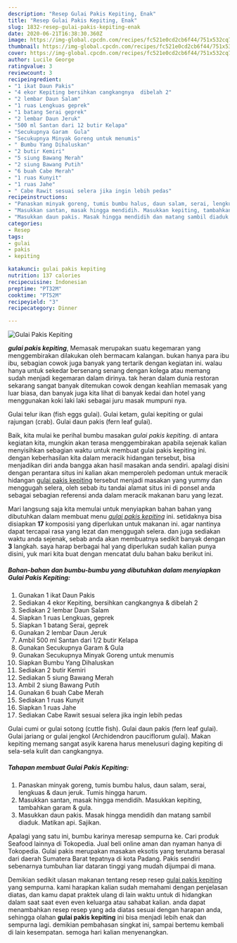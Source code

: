 ```yaml
---
description: "Resep Gulai Pakis Kepiting, Enak"
title: "Resep Gulai Pakis Kepiting, Enak"
slug: 1832-resep-gulai-pakis-kepiting-enak
date: 2020-06-21T16:38:30.360Z
image: https://img-global.cpcdn.com/recipes/fc521e0cd2cb6f44/751x532cq70/gulai-pakis-kepiting-foto-resep-utama.jpg
thumbnail: https://img-global.cpcdn.com/recipes/fc521e0cd2cb6f44/751x532cq70/gulai-pakis-kepiting-foto-resep-utama.jpg
cover: https://img-global.cpcdn.com/recipes/fc521e0cd2cb6f44/751x532cq70/gulai-pakis-kepiting-foto-resep-utama.jpg
author: Lucile George
ratingvalue: 3
reviewcount: 3
recipeingredient:
- "1 ikat Daun Pakis"
- "4 ekor Kepiting bersihkan cangkangnya  dibelah 2"
- "2 lembar Daun Salam"
- "1 ruas Lengkuas geprek"
- "1 batang Serai geprek"
- "2 lembar Daun Jeruk"
- "500 ml Santan dari 12 butir Kelapa"
- "Secukupnya Garam  Gula"
- "Secukupnya Minyak Goreng untuk menumis"
- " Bumbu Yang Dihaluskan"
- "2 butir Kemiri"
- "5 siung Bawang Merah"
- "2 siung Bawang Putih"
- "6 buah Cabe Merah"
- "1 ruas Kunyit"
- "1 ruas Jahe"
- " Cabe Rawit sesuai selera jika ingin lebih pedas"
recipeinstructions:
- "Panaskan minyak goreng, tumis bumbu halus, daun salam, serai, lengkuas &amp; daun jeruk. Tumis hingga harum."
- "Masukkan santan, masak hingga mendidih. Masukkan kepiting, tambahkan garam &amp; gula."
- "Masukkan daun pakis. Masak hingga mendidih dan matang sambil diaduk. Matikan api. Sajikan."
categories:
- Resep
tags:
- gulai
- pakis
- kepiting

katakunci: gulai pakis kepiting 
nutrition: 137 calories
recipecuisine: Indonesian
preptime: "PT32M"
cooktime: "PT52M"
recipeyield: "3"
recipecategory: Dinner

---
```



![Gulai Pakis Kepiting](https://img-global.cpcdn.com/recipes/fc521e0cd2cb6f44/751x532cq70/gulai-pakis-kepiting-foto-resep-utama.jpg)

<b><i>gulai pakis kepiting</i></b>, Memasak merupakan suatu kegemaran yang menggembirakan dilakukan oleh bermacam kalangan. bukan hanya para ibu ibu, sebagian cowok juga banyak yang tertarik dengan kegiatan ini. walau hanya untuk sekedar bersenang senang dengan kolega atau memang sudah menjadi kegemaran dalam dirinya. tak heran dalam dunia restoran sekarang sangat banyak ditemukan cowok dengan keahlian memasak yang luar biasa, dan banyak juga kita lihat di banyak kedai dan hotel yang menggunakan koki laki laki sebagai juru masak mumpuni nya.

Gulai telur ikan (fish eggs gulai). Gulai ketam, gulai kepiting or gulai rajungan (crab). Gulai daun pakis (fern leaf gulai).

Baik, kita mulai ke perihal bumbu masakan <i>gulai pakis kepiting</i>. di antara kegiatan kita, mungkin akan terasa menggembirakan apabila sejenak kalian menyisihkan sebagian waktu untuk membuat gulai pakis kepiting ini. dengan keberhasilan kita dalam meracik hidangan tersebut, bisa menjadikan diri anda bangga akan hasil masakan anda sendiri. apalagi disini dengan perantara situs ini kalian akan memperoleh pedoman untuk meracik hidangan <u>gulai pakis kepiting</u> tersebut menjadi masakan yang yummy dan menggugah selera, oleh sebab itu tandai alamat situs ini di ponsel anda sebagai sebagian referensi anda dalam meracik makanan baru yang lezat.


Mari langsung saja kita memulai untuk menyiapkan bahan bahan yang dibutuhkan dalam membuat menu <u><i>gulai pakis kepiting</i></u> ini. setidaknya bisa disiapkan <b>17</b> komposisi yang diperlukan untuk makanan ini. agar nantinya dapat tercapai rasa yang lezat dan menggugah selera. dan juga sediakan waktu anda sejenak, sebab anda akan membuatnya sedikit banyak dengan <b>3</b> langkah. saya harap berbagai hal yang diperlukan sudah kalian punya disini, yuk mari kita buat dengan mencatat dulu bahan baku berikut ini.

<!--inarticleads1-->

##### Bahan-bahan dan bumbu-bumbu yang dibutuhkan dalam menyiapkan Gulai Pakis Kepiting:

1. Gunakan 1 ikat Daun Pakis
1. Sediakan 4 ekor Kepiting, bersihkan cangkangnya &amp; dibelah 2
1. Sediakan 2 lembar Daun Salam
1. Siapkan 1 ruas Lengkuas, geprek
1. Siapkan 1 batang Serai, geprek
1. Gunakan 2 lembar Daun Jeruk
1. Ambil 500 ml Santan dari 1/2 butir Kelapa
1. Gunakan Secukupnya Garam &amp; Gula
1. Gunakan Secukupnya Minyak Goreng untuk menumis
1. Siapkan  Bumbu Yang Dihaluskan
1. Sediakan 2 butir Kemiri
1. Sediakan 5 siung Bawang Merah
1. Ambil 2 siung Bawang Putih
1. Gunakan 6 buah Cabe Merah
1. Sediakan 1 ruas Kunyit
1. Siapkan 1 ruas Jahe
1. Sediakan  Cabe Rawit sesuai selera jika ingin lebih pedas


Gulai cumi or gulai sotong (cuttle fish). Gulai daun pakis (fern leaf gulai). Gulai jariang or gulai jengkol (Archidendron pauciflorum gulai). Makan kepiting memang sangat asyik karena harus menelusuri daging kepiting di sela-sela kulit dan cangkangnya. 

<!--inarticleads2-->

##### Tahapan membuat Gulai Pakis Kepiting:

1. Panaskan minyak goreng, tumis bumbu halus, daun salam, serai, lengkuas &amp; daun jeruk. Tumis hingga harum.
1. Masukkan santan, masak hingga mendidih. Masukkan kepiting, tambahkan garam &amp; gula.
1. Masukkan daun pakis. Masak hingga mendidih dan matang sambil diaduk. Matikan api. Sajikan.


Apalagi yang satu ini, bumbu karinya meresap sempurna ke. Cari produk Seafood lainnya di Tokopedia. Jual beli online aman dan nyaman hanya di Tokopedia. Gulai pakis merupakan masakan eksotis yang terutama berasal dari daerah Sumatera Barat tepatnya di kota Padang. Pakis sendiri sebenarnya tumbuhan liar dataran tinggi yang mudah dijumpai di mana. 

Demikian sedikit ulasan makanan tentang resep resep <u>gulai pakis kepiting</u> yang sempurna. kami harapkan kalian sudah memahami dengan penjelasan diatas, dan kamu dapat praktek ulang di lain waktu untuk di hidangkan dalam saat saat even even keluarga atau sahabat kalian. anda dapat menambahkan resep resep yang ada diatas sesuai dengan harapan anda, sehingga olahan <b>gulai pakis kepiting</b> ini bisa menjadi lebih enak dan sempurna lagi. demikian pembahasan singkat ini, sampai bertemu kembali di lain kesempatan. semoga hari kalian menyenangkan.
